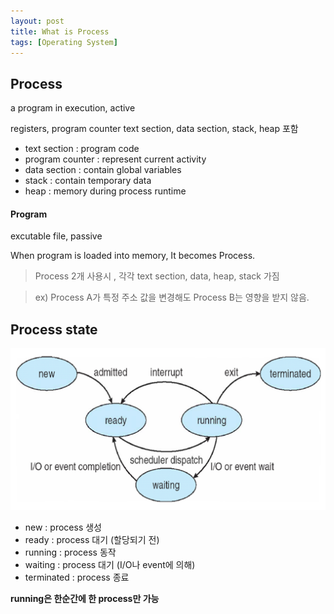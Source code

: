 ```yaml
---
layout: post
title: What is Process
tags: [Operating System]
---
```


Process
-------
a program in execution, active

registers, program counter text section, data section, stack, heap 포함

  * text section : program code
  * program counter : represent current activity
  * data section : contain global variables
  * stack : contain temporary data
  * heap : memory during process runtime

#### Program

excutable file, passive

When program is loaded into memory, It becomes Process.


> Process 2개 사용시 , 각각 text section, data, heap, stack 가짐

> ex) Process A가 특정 주소 값을 변경해도 Process B는 영향을 받지 않음.


Process state
-------------
![process state](/assets/img/postimg/procstate.png)
* new : process 생성
* ready : process 대기 (할당되기 전)
* running : process 동작
* waiting : process 대기 (I/O나 event에 의해)
* terminated : process 종료

__running은 한순간에 한 process만 가능__
